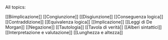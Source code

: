 All topics:

[[Biimplicazione]]
[[Congiunzione]]
[[Disgiunzione]]
[[Conseguenza logica]]
[[Contraddizione]]
[[Equivalenza logica]]
[[Implicazione]]
[[Leggi di De Morgan]]
[[Negazione]]
[[Tautologia]]
[[Tavola di verità]]
[[Alberi sintattici]]
[[Interpretazione e valutazione]]
[[Lunghezza e altezza]]
